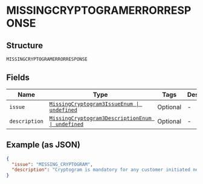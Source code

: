 
# MISSINGCRYPTOGRAMERRORRESPONSE

## Structure

`MISSINGCRYPTOGRAMERRORRESPONSE`

## Fields

| Name | Type | Tags | Description |
|  --- | --- | --- | --- |
| `issue` | [`MissingCryptogram3IssueEnum \| undefined`](../../doc/models/missing-cryptogram-3-issue-enum.md) | Optional | - |
| `description` | [`MissingCryptogram3DescriptionEnum \| undefined`](../../doc/models/missing-cryptogram-3-description-enum.md) | Optional | - |

## Example (as JSON)

```json
{
  "issue": "MISSING_CRYPTOGRAM",
  "description": "Cryptogram is mandatory for any customer initiated network token transactions."
}
```

